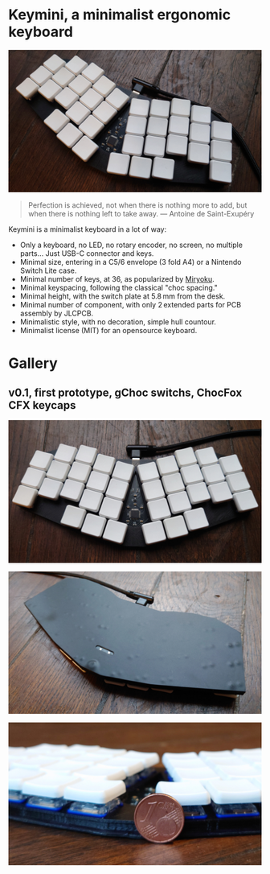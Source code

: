 # Keymini, a minimalist ergonomic keyboard

![Keymini](images/keymini.jpg)

> Perfection is achieved, not when there is nothing more to add, but
> when there is nothing left to take away. ― Antoine de Saint-Exupéry

Keymini is a minimalist keyboard in a lot of way:
* Only a keyboard, no LED, no rotary encoder, no screen, no multiple
  parts… Just USB-C connector and keys.
* Minimal size, entering in a C5/6 envelope (3 fold A4) or a Nintendo
  Switch Lite case.
* Minimal number of keys, at 36, as popularized by
  [Miryoku](https://github.com/manna-harbour/miryoku).
* Minimal keyspacing, following the classical "choc spacing."
* Minimal height, with the switch plate at 5.8 mm from the desk.
* Minimal number of component, with only 2 extended parts for PCB
  assembly by JLCPCB.
* Minimalistic style, with no decoration, simple hull countour.
* Minimalist license (MIT) for an opensource keyboard.

# Gallery

## v0.1, first prototype, gChoc switchs, ChocFox CFX keycaps

![front](images/keymini-front.jpg)

![back](images/keymini-back.jpg)

![side](images/keymini-side.jpg)
